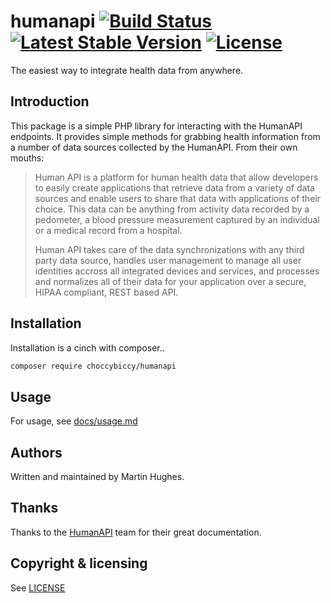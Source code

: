 # humanapi [![Build Status](https://travis-ci.org/choccybiccy/humanapi.svg?branch=master)](https://travis-ci.org/choccybiccy/humanapi) [![Latest Stable Version](https://poser.pugx.org/choccybiccy/humanapi/v/stable.svg)](https://packagist.org/packages/choccybiccy/humanapi) [![License](https://poser.pugx.org/choccybiccy/humanapi/license.svg)](https://packagist.org/packages/choccybiccy/humanapi)
The easiest way to integrate health data from anywhere.

## Introduction
This package is a simple PHP library for interacting with the HumanAPI endpoints. It provides simple methods for grabbing health information from a number of data sources collected by the HumanAPI. From their own mouths:

> Human API is a platform for human health data that allow developers to easily create applications that retrieve data from a variety of data sources and enable users to share that data with applications of their choice. This data can be anything from activity data recorded by a pedometer, a blood pressure measurement captured by an individual or a medical record from a hospital.
>
> Human API takes care of the data synchronizations with any third party data source, handles user management to manage all user identities accross all integrated devices and services, and processes and normalizes all of their data for your application over a secure, HIPAA compliant, REST based API.

## Installation
Installation is a cinch with composer..
```bash
composer require choccybiccy/humanapi
```
## Usage
For usage, see [docs/usage.md](docs/usage.md)

## Authors
Written and maintained by Martin Hughes.

## Thanks
Thanks to the [HumanAPI](http://humanapi.co) team for their great documentation.

## Copyright & licensing
See [LICENSE](LICENSE)
